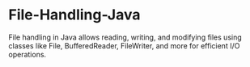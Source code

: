 # File-Handling-Java
File handling in Java allows reading, writing, and modifying files using classes like File, BufferedReader, FileWriter, and more for efficient I/O operations.

